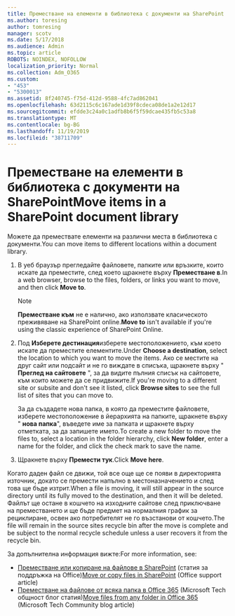 ```yaml
---
title: Преместване на елементи в библиотека с документи на SharePoint
ms.author: toresing
author: tomresing
manager: scotv
ms.date: 5/17/2018
ms.audience: Admin
ms.topic: article
ROBOTS: NOINDEX, NOFOLLOW
localization_priority: Normal
ms.collection: Adm_O365
ms.custom:
- "453"
- "5300013"
ms.assetid: 8f240745-f75d-412d-9588-4fc7ad862041
ms.openlocfilehash: 63d2115c6c167ade1d39f8cdeca08de1a2e12d17
ms.sourcegitcommit: efdde3c24a0c1adfb8b6f5f59dcae435fb5c53a8
ms.translationtype: MT
ms.contentlocale: bg-BG
ms.lasthandoff: 11/19/2019
ms.locfileid: "38711709"
---
```

# <a name="move-items-in-a-sharepoint-document-library"></a><span data-ttu-id="89ecb-102">Преместване на елементи в библиотека с документи на SharePoint</span><span class="sxs-lookup"><span data-stu-id="89ecb-102">Move items in a SharePoint document library</span></span>

<span data-ttu-id="89ecb-103">Можете да премествате елементи на различни места в библиотека с документи.</span><span class="sxs-lookup"><span data-stu-id="89ecb-103">You can move items to different locations within a document library.</span></span>
  
1. <span data-ttu-id="89ecb-104">В уеб браузър прегледайте файловете, папките или връзките, които искате да преместите, след което щракнете върху **Преместване в**.</span><span class="sxs-lookup"><span data-stu-id="89ecb-104">In a web browser, browse to the files, folders, or links you want to move, and then click **Move to**.</span></span>

    > [!NOTE]
    > <span data-ttu-id="89ecb-105">**Преместване към** не е налично, ако използвате класическото преживяване на SharePoint online.</span><span class="sxs-lookup"><span data-stu-id="89ecb-105">**Move to** isn't available if you're using the classic experience of SharePoint Online.</span></span>
  
2. <span data-ttu-id="89ecb-106">Под **Изберете дестинация**изберете местоположението, към което искате да преместите елементите.</span><span class="sxs-lookup"><span data-stu-id="89ecb-106">Under **Choose a destination**, select the location to which you want to move the items.</span></span> <span data-ttu-id="89ecb-107">Ако се местите на друг сайт или подсайт и не го виждате в списъка, щракнете върху " **Преглед на сайтовете** ", за да видите пълния списък на сайтовете, към които можете да се придвижите.</span><span class="sxs-lookup"><span data-stu-id="89ecb-107">If you're moving to a different site or subsite and don't see it listed, click **Browse sites** to see the full list of sites that you can move to.</span></span>

    <span data-ttu-id="89ecb-108">За да създадете нова папка, в която да преместите файловете, изберете местоположение в йерархията на папките, щракнете върху " **нова папка**", въведете име за папката и щракнете върху отметката, за да запишете името.</span><span class="sxs-lookup"><span data-stu-id="89ecb-108">To create a new folder to move the files to, select a location in the folder hierarchy, click **New folder**, enter a name for the folder, and click the check mark to save the name.</span></span>

3. <span data-ttu-id="89ecb-109">Щракнете върху **Премести тук**.</span><span class="sxs-lookup"><span data-stu-id="89ecb-109">Click **Move here**.</span></span>

 <span data-ttu-id="89ecb-110">Когато даден файл се движи, той все още ще се появи в директорията източник, докато се премести напълно в местоназначението и след това ще бъде изтрит.</span><span class="sxs-lookup"><span data-stu-id="89ecb-110">When a file is moving, it will still appear in the source directory until its fully moved to the destination, and then it will be deleted.</span></span> <span data-ttu-id="89ecb-111">Файлът ще остане в кошчето на изходните сайтове след приключване на преместването и ще бъде предмет на нормалния график за рециклиране, освен ако потребителят не го възстанови от кошчето.</span><span class="sxs-lookup"><span data-stu-id="89ecb-111">The file will remain in the source sites recycle bin after the move is complete and be subject to the normal recycle schedule unless a user recovers it from the recycle bin.</span></span>

<span data-ttu-id="89ecb-112">За допълнителна информация вижте:</span><span class="sxs-lookup"><span data-stu-id="89ecb-112">For more information, see:</span></span>

 - <span data-ttu-id="89ecb-113">[Преместване или копиране на файлове в SharePoint](https://support.office.com/article/move-or-copy-files-in-sharepoint-00e2f483-4df3-46be-a861-1f5f0c1a87bc) (статия за поддръжка на Office)</span><span class="sxs-lookup"><span data-stu-id="89ecb-113">[Move or copy files in SharePoint](https://support.office.com/article/move-or-copy-files-in-sharepoint-00e2f483-4df3-46be-a861-1f5f0c1a87bc) (Office support article)</span></span>
 - <span data-ttu-id="89ecb-114">[Преместване на файлове от всяка папка в Office 365](https://techcommunity.microsoft.com/t5/Microsoft-SharePoint-Blog/Now-move-files-anywhere-in-Office-365-SharePoint-and-OneDrive/ba-p/146973) (Microsoft Tech общност блог статия)</span><span class="sxs-lookup"><span data-stu-id="89ecb-114">[Move files from any folder in Office 365](https://techcommunity.microsoft.com/t5/Microsoft-SharePoint-Blog/Now-move-files-anywhere-in-Office-365-SharePoint-and-OneDrive/ba-p/146973) (Microsoft Tech Community blog article)</span></span> 